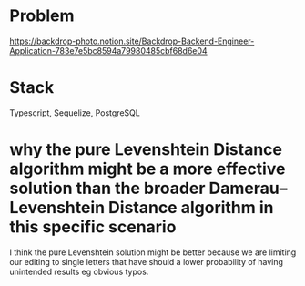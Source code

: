 # Problem
https://backdrop-photo.notion.site/Backdrop-Backend-Engineer-Application-783e7e5bc8594a79980485cbf68d6e04

# Stack
Typescript, Sequelize, PostgreSQL

# why the pure Levenshtein Distance algorithm might be a more effective solution than the broader Damerau–Levenshtein Distance algorithm in this specific scenario
I think the pure Levenshtein solution might be better because we are limiting our editing to single letters that have should a lower probability of having unintended results eg obvious typos.
